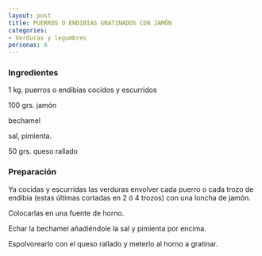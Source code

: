 ```yaml
---
layout: post
title: PUERROS O ENDIBIAS GRATINADOS CON JAMÓN
categories:
- Verduras y legumbres
personas: 6 
---
```

<h3>Ingredientes</h3>
1 kg. puerros o endibias cocidos y escurridos

100 grs. jamón

bechamel

sal, pimienta.

50 grs. queso rallado

<h3>Preparación</h3>
Ya cocidas y escurridas las verduras envolver cada puerro o cada trozo de endibia (estas últimas cortadas en 2 ó 4 trozos) con una loncha de jamón.

Colocarlas en una fuente de horno.

Echar la bechamel añadiéndole la sal y pimienta por encima.

Espolvorearlo con el queso rallado y meterlo al horno a gratinar.